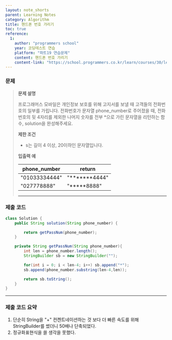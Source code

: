 ```yaml
---
layout: note_shorts
parent: Learning Notes
category: Algorithm
title: 핸드폰 번호 가리기
toc: true
reference:
  1: 
    author: "programmers school"
    year: 코딩테스트 연습
    platform: "파트19 연습문제"
    content: 핸드폰 번호 가리기
    content-link: "https://school.programmers.co.kr/learn/courses/30/lessons/12948"
---
```


### 문제

> **문제 설명**
>
> 프로그래머스 모바일은 개인정보 보호를 위해 고지서를 보낼 때 고객들의 전화번호의 일부를 가립니다. 전화번호가 문자열 phone_number로 주어졌을 때, 전화번호의 뒷 4자리를 제외한 나머지 숫자를 전부 *으로 가린 문자열을 리턴하는 함수, solution을 완성해주세요.
>
> **제한 조건**
>
> - s는 길이 4 이상, 20이하인 문자열입니다.
>
> **입출력 예**
>
> | phone_number | return      |
> |--------------|-------------|
> | "01033334444" | "*******4444" |
> | "027778888"   | "*****8888"   |
>
> ---

### 제출 코드

```java
class Solution {
    public String solution(String phone_number) {

        return getPassNum(phone_number);
    }

    private String getPassNum(String phone_number){
        int len = phone_number.length();
        StringBuilder sb = new StringBuilder("");

        for(int i = 0; i < len-4; i++) sb.append("*");
        sb.append(phone_number.substring(len-4,len));

        return sb.toString();
    }
}

```

---

### 제출 코드 요약

1. 단순히 String을 "+" 컨켄트네이션하는 것 보다 더 빠른 속도를 위해 StringBuilder를 썼더니 50배나 단축되었다.
2. 정규화표현식을 쓸 생각을 못했다.
